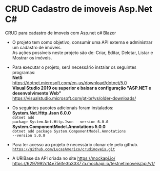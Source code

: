 # CRUD Cadastro de imoveis Asp.Net C#
CRUD para cadastro de imoveis com Asp.net c# Blazor

- O projeto tem como objetivo, consumir uma API externa e administrar um cadastro de imóveis.
<br />As ações possíveis neste projeto são de: Criar, Editar, Deletar, Listar e Mostrar os imóveis.

- Para executar o projeto, será necessário instalar os seguintes programas:
<br />**Net5**
<br /> <a>https://dotnet.microsoft.com/en-us/download/dotnet/5.0</a>
<br />**Visual Studio 2019 ou superior e baixar a configuração "ASP.NET e desenvolvimento Web"**
<br /><a>https://visualstudio.microsoft.com/pt-br/vs/older-downloads/</a>

- Os seguintes pacotes adicionais foram instalados:
<br />**System.Net.Http.Json 6.0.0**
<br /><code>dotnet add package System.Net.Http.Json --version 6.0.0</code>
<br />**System.ComponentModel.Annotations 5.0.0**
<br /><code>dotnet add package System.ComponentModel.Annotations --version 5.0.0</code>

- Para ter acesso ao projeto é necessário clonar ele pelo github.
<br /><code>https://github.com/LucasAmerico/crudimoveis.git</code>

- A URIBase da API criada no site https://mockapi.io/
<br /><a>https://6297992c14e756fe3b33377a.mockapi.io/testnetimoveis/api/v1/</a>
